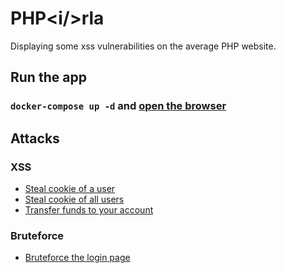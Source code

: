 # PHP&lt;i/&gt;rla

Displaying some xss vulnerabilities on the average PHP website.

## Run the app

### `docker-compose up -d` and [open the browser](http://localhost:5000)

## Attacks

### XSS

- [Steal cookie of a user](./attacks/xss/reflected-xss/get-user-cookie)
- [Steal cookie of all users](./attacks/xss/reflected-xss/get-user-cookie)
- [Transfer funds to your account](./attacks/xss/stored-xss/transfer-funds)

### Bruteforce

- [Bruteforce the login page](./attacks/bruteforce/login)
